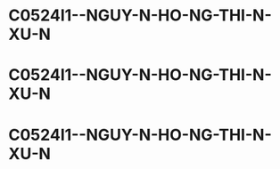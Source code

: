 # C0524I1--NGUY-N-HO-NG-THI-N-XU-N
# C0524I1--NGUY-N-HO-NG-THI-N-XU-N
# C0524I1--NGUY-N-HO-NG-THI-N-XU-N
